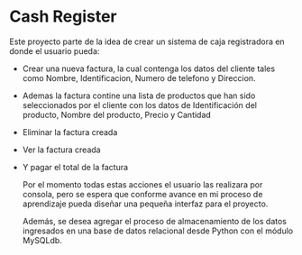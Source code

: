 # Cash Register

   Este proyecto parte de la idea de crear un sistema de caja registradora en donde el usuario pueda:
   
- Crear una nueva factura, la cual contenga los datos del cliente tales como Nombre, Identificacion, Numero de telefono y Direccion.
- Ademas la factura contine una lista de productos que han sido seleccionados por el cliente con los datos de Identificación del producto, Nombre del producto, Precio y Cantidad
- Eliminar la factura creada
- Ver la factura creada
- Y pagar el total de la factura

   Por el momento todas estas acciones el usuario las realizara por consola, pero se espera que conforme avance en mi proceso de aprendizaje pueda diseñar una pequeña interfaz para el proyecto.
   
   Además, se desea agregar el proceso de almacenamiento de los datos ingresados en una base de datos relacional desde Python con el módulo MySQLdb.
  
